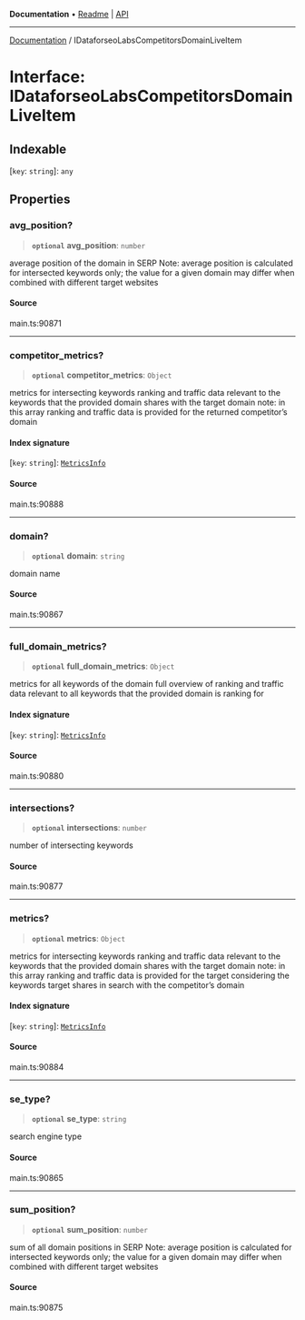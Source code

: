**Documentation** • [Readme](../README.md) \| [API](../globals.md)

***

[Documentation](../README.md) / IDataforseoLabsCompetitorsDomainLiveItem

# Interface: IDataforseoLabsCompetitorsDomainLiveItem

## Indexable

 \[`key`: `string`\]: `any`

## Properties

### avg\_position?

> **`optional`** **avg\_position**: `number`

average position of the domain in SERP
Note: average position is calculated for intersected keywords only;
the value for a given domain may differ when combined with different target websites

#### Source

main.ts:90871

***

### competitor\_metrics?

> **`optional`** **competitor\_metrics**: `Object`

metrics for intersecting keywords
ranking and traffic data relevant to the keywords that the provided domain shares with the target domain
note: in this array ranking and traffic data is provided for the returned competitor’s domain

#### Index signature

 \[`key`: `string`\]: [`MetricsInfo`](../classes/MetricsInfo.md)

#### Source

main.ts:90888

***

### domain?

> **`optional`** **domain**: `string`

domain name

#### Source

main.ts:90867

***

### full\_domain\_metrics?

> **`optional`** **full\_domain\_metrics**: `Object`

metrics for all keywords of the domain
full overview of ranking and traffic data relevant to all keywords that the provided domain is ranking for

#### Index signature

 \[`key`: `string`\]: [`MetricsInfo`](../classes/MetricsInfo.md)

#### Source

main.ts:90880

***

### intersections?

> **`optional`** **intersections**: `number`

number of intersecting keywords

#### Source

main.ts:90877

***

### metrics?

> **`optional`** **metrics**: `Object`

metrics for intersecting keywords
ranking and traffic data relevant to the keywords that the provided domain shares with the target domain
note: in this array ranking and traffic data is provided for the target considering the keywords target shares in search with the competitor’s domain

#### Index signature

 \[`key`: `string`\]: [`MetricsInfo`](../classes/MetricsInfo.md)

#### Source

main.ts:90884

***

### se\_type?

> **`optional`** **se\_type**: `string`

search engine type

#### Source

main.ts:90865

***

### sum\_position?

> **`optional`** **sum\_position**: `number`

sum of all domain positions in SERP
Note: average position is calculated for intersected keywords only;
the value for a given domain may differ when combined with different target websites

#### Source

main.ts:90875
